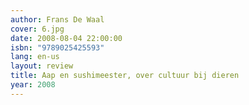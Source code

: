 ```yaml
---
author: Frans De Waal
cover: 6.jpg
date: 2008-08-04 22:00:00
isbn: "9789025425593"
lang: en-us
layout: review
title: Aap en sushimeester, over cultuur bij dieren
year: 2008
---
```


